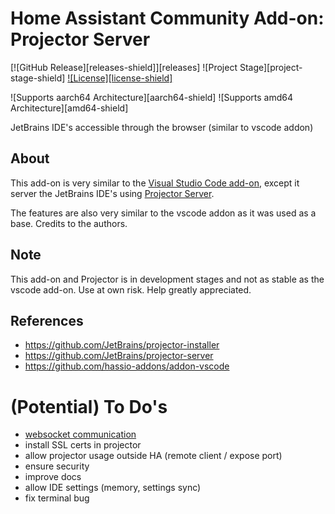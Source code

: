 # Home Assistant Community Add-on: Projector Server

[![GitHub Release][releases-shield]][releases]
![Project Stage][project-stage-shield]
[![License][license-shield]](LICENSE.md)

![Supports aarch64 Architecture][aarch64-shield]
![Supports amd64 Architecture][amd64-shield]

JetBrains IDE's accessible through the browser (similar to vscode addon)

## About

This add-on is very similar to the [Visual Studio Code add-on](https://github.com/hassio-addons/addon-vscode), except it server the JetBrains IDE's using [Projector Server](https://github.com/JetBrains/projector-server).

The features are also very similar to the vscode addon as it was used as a base. Credits to the authors.

## Note

This add-on and Projector is in development stages and not as stable as the vscode add-on. Use at own risk. Help greatly appreciated.

## References

* https://github.com/JetBrains/projector-installer
* https://github.com/JetBrains/projector-server
* https://github.com/hassio-addons/addon-vscode

# (Potential) To Do's

* [websocket communication](https://developers.home-assistant.io/docs/add-ons/communication#home-assistant-core)
* install SSL certs in projector
* allow projector usage outside HA (remote client / expose port)
* ensure security
* improve docs
* allow IDE settings (memory, settings sync)
* fix terminal bug
